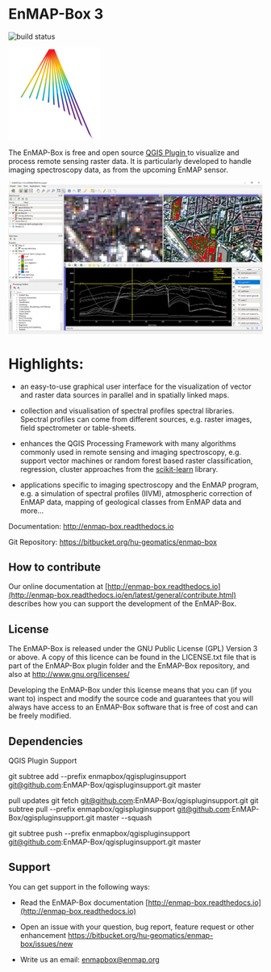 # EnMAP-Box 3

![build status](https://img.shields.io/bitbucket/pipelines/hu-geomatics/enmap-box.svg)

![Logo](enmapbox/gui/ui/icons/enmapbox.svg)

The EnMAP-Box is free and open source [QGIS Plugin ](https://www.qgis.org) to visualize and process remote sensing raster data. 
It is particularly developed to handle imaging spectroscopy data, as from the upcoming EnMAP sensor.

![Screenshot](doc/source/img/screenshot_main3.png)

# Highlights:

* an easy-to-use graphical user interface for the visualization of vector and raster data sources in parallel and in spatially linked maps.

* collection and visualisation of spectral profiles spectral libraries. Spectral profiles can come from different sources, 
  e.g. raster images, field spectrometer or table-sheets.

* enhances the QGIS Processing Framework with many algorithms commonly used in
  remote sensing and imaging spectroscopy, e.g. support vector machines or random forest based raster classification, 
  regression, cluster approaches from the [scikit-learn](https://scikit-learn.org/stable/index.html) library.

* applications specific to imaging spectroscopy and the EnMAP program, e.g. a simulation of spectral profiles (IIVM), 
  atmospheric correction of EnMAP data, mapping of geological classes from EnMAP data and more...


Documentation: http://enmap-box.readthedocs.io

Git Repository: https://bitbucket.org/hu-geomatics/enmap-box

## How to contribute

Our online documentation at [http://enmap-box.readthedocs.io](http://enmap-box.readthedocs.io/en/latest/general/contribute.html) describes how you can support the development of the EnMAP-Box.

## License

The EnMAP-Box is released under the GNU Public License (GPL) Version 3 or above. A copy of this licence can be found in 
the LICENSE.txt file that is part of the EnMAP-Box plugin folder and the EnMAP-Box repository, and also at
<http://www.gnu.org/licenses/>

Developing the EnMAP-Box under this license means that you can (if you want to) inspect and modify the source code and guarantees that you 
will always have access to an EnMAP-Box software that is free of cost and can be freely
modified.

## Dependencies

QGIS Plugin Support 


git subtree add --prefix enmapbox/qgispluginsupport git@github.com:EnMAP-Box/qgispluginsupport.git master

pull updates
git fetch git@github.com:EnMAP-Box/qgispluginsupport.git
git subtree pull --prefix enmapbox/qgispluginsupport git@github.com:EnMAP-Box/qgispluginsupport.git master --squash

git subtree push --prefix enmapbox/qgispluginsupport git@github.com:EnMAP-Box/qgispluginsupport.git master



## Support
You can get support in the following ways:

 -  Read the EnMAP-Box documentation [http://enmap-box.readthedocs.io](http://enmap-box.readthedocs.io)

 -  Open an issue with your question, bug report, feature request or other enhancement https://bitbucket.org/hu-geomatics/enmap-box/issues/new
 
 -  Write us an email: [enmapbox@enmap.org](mailto:enmapbox@enmap.org)



